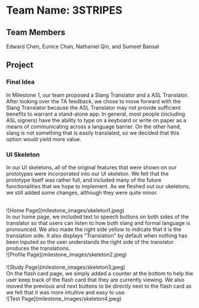 # Team Name: 3STRIPES

## Team Members
Edward Chen, Eunice Chan, Nathaniel Qin, and Sumeet Bansal

## Project
### Final Idea
In Milestone 1, our team proposed a Slang Translator and a ASL Translator. After looking over the TA feedback, we chose to move forward with the Slang Translator because the ASL Translator may not provide sufficient benefits to warrant a stand-alone app. In general, most people (including ASL signers) have the ability to type on a keyboard or write on paper as a means of communicating across a language barrier. On the other hand, slang is not something that is easily translated, so we decided that this option would yield more value.

### UI Skeleton
In our UI skeletons, all of the original features that were shown on our prototypes were incorporated into our UI skeleton. We felt that the prototype itself was rather full, and included many of the future functionalities that we hope to implement. As we fleshed out our skeletons, we still added some changes, although they were quite minor.

<br />
![Home Page](milestone_images/skeleton1.jpeg)
<br />
In our home page, we included text to speech buttons on both sides of the translator so that users can listen to how both slang and formal language is pronounced. We also made the right side yellow to indicate that it is the translation side. It also displays "Translation" by default when nothing has been inputed so the user understands the right side of the translator produces the translations.

<br />
![Profile Page](milestone_images/skeleton2.jpeg)
<br />

<br />
![Study Page](milestone_images/skeleton3.jpeg)
<br />
On the flash card page, we simply added a counter at the bottom to help the user keep track of the flash card that they are currently viewing. We also moved the previous and next buttons to be directly next to the flash card as we felt that it was more intuitive and easy to use.

<br />
![Test Page](milestone_images/skeleton4.jpeg)
<br />
